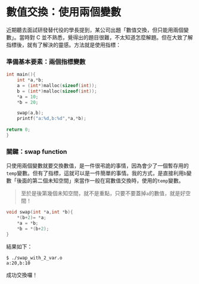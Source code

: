 # 數值交換：使用兩個變數

近期聽去面試研發替代役的學長提到，某公司出題「數值交換，但只能用兩個變數」。當時對 C 並不熟悉，覺得出的題目很難，不太知道怎麼解題。但在大致了解指標後，就有了解決的靈感。方法就是使用指標：

### 準備基本要素：兩個指標變數

```c
int main(){
	int *a,*b;
	a = (int*)malloc(sizeof(int));
	b = (int*)malloc(sizeof(int));
	*a = 10;
	*b = 20;

	swap(a,b);
	printf("a:%d,b:%d",*a,*b);
	
return 0;
}
```
### 關鍵：swap function

只使用兩個變數就要交換數值，是一件很弔詭的事情，因為會少了一個暫存用的```temp```變數。但有了指標，這就可以是一件簡單的事情。我的方式，是直接利用```b```變數「後面的第二個未知空間」來當作一般在寫數值交換時，使用的```temp```變數。

> 至於是後第幾個未知空間，就不是重點，只要不要蓋掉```a```的數值，就是好空間！

```c
void swap(int *a,int *b){
	*(b+2)= *a;
	*a = *b;
	*b = *(b+2);
}
```

結果如下：

```shell
$ ./swap_with_2_var.o
a:20,b:10
```
成功交換囉！